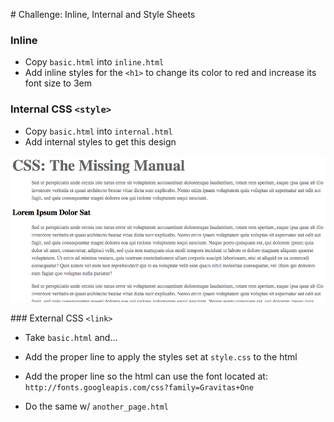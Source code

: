 # Challenge: Inline, Internal and Style Sheets

### Inline

- Copy `basic.html` into `inline.html`
- Add inline styles for the `<h1>` to change its color to red and increase its font size to 3em

### Internal CSS `<style>`

- Copy `basic.html` into `internal.html`
- Add internal styles to get this design

![internal-css](img/internal-css.png)

### External CSS `<link>`

- Take `basic.html` and...
- Add the proper line to apply the styles set at `style.css` to the html
- Add the proper line so the html can use the font located at: `http://fonts.googleapis.com/css?family=Gravitas+One` 

- Do the same w/ `another_page.html`

